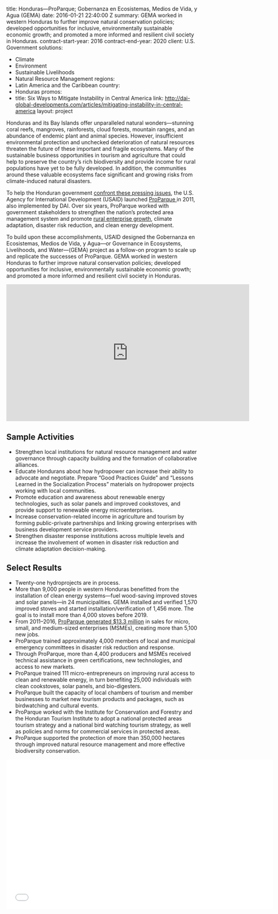 
title: Honduras—ProParque; Gobernanza en Ecosistemas, Medios de Vida, y Agua (GEMA)
date: 2016-01-21 22:40:00 Z
summary: GEMA worked in western Honduras to further improve natural conservation policies;
  developed opportunities for inclusive, environmentally sustainable economic growth;
  and promoted a more informed and resilient civil society in Honduras.
contract-start-year: 2016
contract-end-year: 2020
client: U.S. Government
solutions:
- Climate
- Environment
- Sustainable Livelihoods
- Natural Resource Management
regions:
- Latin America and the Caribbean
country:
- Honduras
promos:
- title: Six Ways to Mitigate Instability in Central America
  link: http://dai-global-developments.com/articles/mitigating-instability-in-central-america
layout: project


Honduras and its Bay Islands offer unparalleled natural wonders—stunning coral reefs, mangroves, rainforests, cloud forests, mountain ranges, and an abundance of endemic plant and animal species. However, insufficient environmental protection and unchecked deterioration of natural resources threaten the future of these important and fragile ecosystems. Many of the sustainable business opportunities in tourism and agriculture that could help to preserve the country’s rich biodiversity and provide income for rural populations have yet to be fully developed. In addition, the communities around these valuable ecosystems face significant and growing risks from climate-induced natural disasters.

To help the Honduran government [confront these pressing issues](http://dai-global-developments.com/articles/mitigating-instability-in-central-america), the U.S. Agency for International Development (USAID) launched [ProParque ](http://en.usaid-proparque.org/)in 2011, also implemented by DAI. Over six years, ProParque worked with government stakeholders to strengthen the nation’s protected area management system and promote [rural enterprise growth](https://www.youtube.com/watch?v=Lwy0yHaAMRE&feature=youtu.be), climate adaptation, disaster risk reduction, and clean energy development.

To build upon these accomplishments, USAID designed the Gobernanza en Ecosistemas, Medios de Vida, y Agua—or Governance in Ecosystems, Livelihoods, and Water—(GEMA) project as a follow-on program to scale up and replicate the successes of ProParque. GEMA worked in western Honduras to further improve natural conservation policies; developed opportunities for inclusive, environmentally sustainable economic growth; and promoted a more informed and resilient civil society in Honduras.

<iframe src="https://player.vimeo.com/video/633022956?h=fbb606df62" width="640" height="360" frameborder="0" allow="autoplay; fullscreen; picture-in-picture" allowfullscreen></iframe>

## Sample Activities

* Strengthen local institutions for natural resource management and water governance through capacity building and the formation of collaborative alliances.
* Educate Hondurans about how hydropower can increase their ability to advocate and negotiate. Prepare “Good Practices Guide” and “Lessons Learned in the Socialization Process” materials on hydropower projects working with local communities.
* Promote education and awareness about renewable energy technologies, such as solar panels and improved cookstoves, and provide support to renewable energy microenterprises.
* Increase conservation-related income in agriculture and tourism by forming public-private partnerships and linking growing enterprises with business development service providers.
* Strengthen disaster response institutions across multiple levels and increase the involvement of women in disaster risk reduction and climate adaptation decision-making.

## Select Results

* Twenty-one hydroprojects are in process.
* More than 9,000 people in western Honduras benefitted from the installation of clean energy systems—fuel wood-saving improved stoves and solar panels—in 24 municipalities. GEMA installed and verified 1,570 improved stoves and started installation/verification of 1,456 more. The goal is to install more than 4,000 stoves before 2019.
* From 2011–2016, [ProParque generated $13.3 million](https://www.facebook.com/DAIGlobal/videos/10155131037990797/) in sales for micro, small, and medium-sized enterprises (MSMEs), creating more than 5,100 new jobs.
* ProParque trained approximately 4,000 members of local and municipal emergency committees in disaster risk reduction and response.
* Through ProParque, more than 4,400 producers and MSMEs received technical assistance in green certifications, new technologies, and access to new markets.
* ProParque trained 111 micro-entrepreneurs on improving rural access to clean and renewable energy, in turn benefiting 25,000 individuals with clean cookstoves, solar panels, and bio-digesters.
* ProParque built the capacity of local chambers of tourism and member businesses to market new tourism products and packages, such as birdwatching and cultural events.
* ProParque worked with the Institute for Conservation and Forestry and the Honduran Tourism Institute to adopt a national protected areas tourism strategy and a national bird watching tourism strategy, as well as policies and norms for commercial services in protected areas.
* ProParque supported the protection of more than 350,000 hectares through improved natural resource management and more effective biodiversity conservation.

<iframe allowfullscreen="" frameborder="0" height="394" mozallowfullscreen="" src="//player.vimeo.com/video/104423902" webkitallowfullscreen="" width="703"></iframe>

